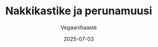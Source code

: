 ---
title: "Nakkikastike ja perunamuusi"
image: "https://vegaanibotti.lauravuo.me/2025/07/2025-07-03_small.png"
date: 2025-07-03
receipt_url: "https://vegaanihaaste.fi/reseptit/nakkikastike-ja-perunamuusi"
author: "Vegaanihaaste"
---